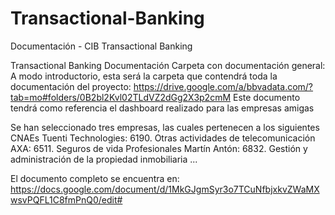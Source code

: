 # Transactional-Banking
Documentación - CIB Transactional Banking

Transactional Banking Documentación
Carpeta con documentación general:
A modo introductorio, esta será la carpeta que contendrá toda la documentación del proyecto:
https://drive.google.com/a/bbvadata.com/?tab=mo#folders/0B2bl2Kvl02TLdVZ2dGg2X3p2cmM
Este documento tendrá como referencia el dashboard realizado para las empresas amigas

Se han seleccionado tres empresas, las cuales pertenecen a los siguientes CNAEs
Tuenti Technologies: 6190. Otras actividades de telecomunicación
AXA: 6511. Seguros de vida
Profesionales Martín Antón: 6832. Gestión y administración de la propiedad inmobiliaria
...

El documento completo se encuentra en:
https://docs.google.com/document/d/1MkGJgmSyr3o7TCuNfbjxkvZWaMXwsvPQFL1C8fmPnQ0/edit#
